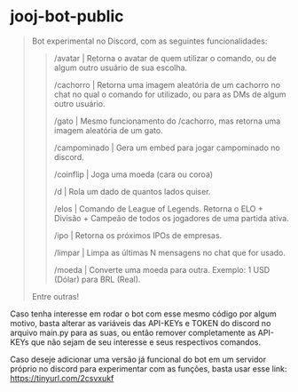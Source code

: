 # jooj-bot-public
 
>Bot experimental no Discord, com as seguintes funcionalidades:
>>
>>/avatar | Retorna o avatar de quem utilizar o comando, ou de algum outro usuário de sua escolha.
>>
>>/cachorro | Retorna uma imagem aleatória de um cachorro no chat no qual o comando for utilizado, ou para as DMs de algum outro usuário.
>>
>>/gato | Mesmo funcionamento do /cachorro, mas retorna uma imagem aleatória de um gato.
>>
>>/campominado | Gera um embed para jogar campominado no discord.
>>
>>/coinflip | Joga uma moeda (cara ou coroa)
>>
>>/d | Rola um dado de quantos lados quiser.
>>
>>/elos | Comando de League of Legends. Retorna o ELO + Divisão + Campeão de todos os jogadores de uma partida ativa.
>>
>>/ipo | Retorna os próximos IPOs de empresas.
>>
>>/limpar | Limpa as últimas N mensagens no chat que for usado.
>>
>>/moeda | Converte uma moeda para outra. Exemplo: 1 USD (Dólar) para BRL (Real).
>
>Entre outras!

Caso tenha interesse em rodar o bot com esse mesmo código por algum motivo, basta alterar as variáveis das API-KEYs e TOKEN do discord no arquivo main.py para as 
suas, ou então remover completamente as API-KEYs que não sejam de seu interesse e seus respectivos comandos.

Caso deseje adicionar uma versão já funcional do bot em um servidor próprio no discord para experimentar com as funções, basta usar esse link: https://tinyurl.com/2csvxukf
